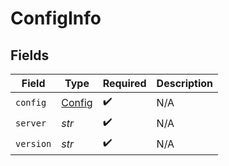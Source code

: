# ConfigInfo


## Fields

| Field                                   | Type                                    | Required                                | Description                             |
| --------------------------------------- | --------------------------------------- | --------------------------------------- | --------------------------------------- |
| `config`                                | [Config](../../models/shared/config.md) | :heavy_check_mark:                      | N/A                                     |
| `server`                                | *str*                                   | :heavy_check_mark:                      | N/A                                     |
| `version`                               | *str*                                   | :heavy_check_mark:                      | N/A                                     |